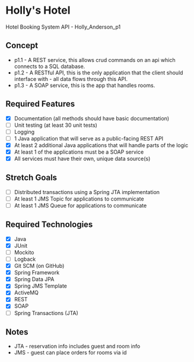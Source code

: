 # Holly's Hotel
Hotel Booking System API - Holly_Anderson_p1

## Concept
- p1.1 - A REST service, this allows crud commands on an api which connects to a SQL database.
- p1.2 - A RESTful API, this is the only application that the client should interface with - all data flows through this API.
- p1.3 - A SOAP service, this is the app that handles rooms.

## Required Features

- [x] Documentation (all methods should have basic documentation)
- [ ] Unit testing (at least 30 unit tests)
- [ ] Logging
- [ ] 1 Java application that will serve as a public-facing REST API
- [x] At least 2 additional Java applications that will handle parts of the logic
- [x] At least 1 of the applications must be a SOAP service
- [x] All services must have their own, unique data source(s)

## Stretch Goals
- [ ] Distributed transactions using a Spring JTA implementation
- [ ] At least 1 JMS Topic for applications to communicate
- [ ] At least 1 JMS Queue for applications to communicate

## Required Technologies

- [x] Java
- [x] JUnit
- [ ] Mockito
- [ ] Logback
- [x] Git SCM (on GitHub)
- [x] Spring Framework
- [x] Spring Data JPA
- [x] Spring JMS Template
- [x] ActiveMQ
- [x] REST
- [x] SOAP
- [ ] Spring Transactions (JTA)

## Notes
 - JTA - reservation info includes guest and room info
 - JMS - guest can place orders for rooms via id
